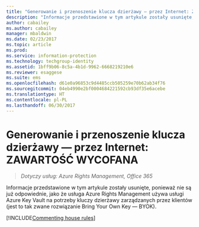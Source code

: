 ```yaml
---
title: "Generowanie i przenoszenie klucza dzierżawy — przez Internet: ZAWARTOŚĆ WYCOFANA | Azure RMS"
description: "Informacje przedstawione w tym artykule zostały usunięte, ponieważ nie są już odpowiednie, jako że usługa Azure Rights Management używa usługi Azure Key Vault na potrzeby kluczy dzierżawy zarządzanych przez klientów (jest to tak zwane rozwiązanie Bring Your Own Key — BYOK)."
author: cabailey
ms.author: cabailey
manager: mbaldwin
ms.date: 02/23/2017
ms.topic: article
ms.prod: 
ms.service: information-protection
ms.technology: techgroup-identity
ms.assetid: 1bff9b06-8c5a-4b1d-9962-6668219210e6
ms.reviewer: esaggese
ms.suite: ems
ms.openlocfilehash: d61e0a96853c9d4485ccb505259e70b62ab34f76
ms.sourcegitcommit: 04eb4990e2bf0004684221592cb93df35e6acebe
ms.translationtype: HT
ms.contentlocale: pl-PL
ms.lasthandoff: 06/30/2017
---
```

# <a name="generate-and-transfer-your-tenant-key--over-the-internet-retired-content"></a>Generowanie i przenoszenie klucza dzierżawy — przez Internet: ZAWARTOŚĆ WYCOFANA

>*Dotyczy usług: Azure Rights Management, Office 365*

Informacje przedstawione w tym artykule zostały usunięte, ponieważ nie są już odpowiednie, jako że usługa Azure Rights Management używa usługi Azure Key Vault na potrzeby kluczy dzierżawy zarządzanych przez klientów (jest to tak zwane rozwiązanie Bring Your Own Key — BYOK). 

[!INCLUDE[Commenting house rules](../includes/houserules.md)]